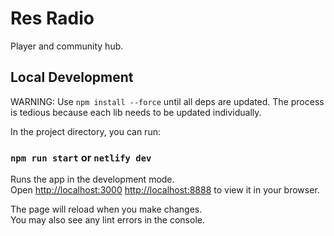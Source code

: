 # Res Radio 

Player and community hub.
## Local Development

WARNING: Use `npm install --force` until all deps are updated. The process is tedious because each lib needs to be updated individually.

In the project directory, you can run:

### `npm run start` or `netlify dev`

Runs the app in the development mode.\
Open [http://localhost:3000](http://localhost:3000) [http://localhost:8888](http://localhost:8888) to view it in your browser.

The page will reload when you make changes.\
You may also see any lint errors in the console.
